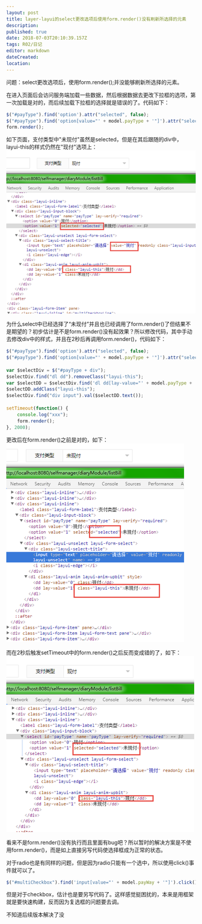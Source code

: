 ```yaml
---
layout: post
title: layer-layui的select更改选项后使用form.render()没有刷新所选择的元素
description: 
published: true
date: 2018-07-03T20:10:39.157Z
tags: R02/日记
editor: markdown
dateCreated: 
location:
---
```


问题：select更改选项后，使用form.render();并没能够刷新所选择的元素。

在进入页面后会访问服务端加载一些数据，然后根据数据去更改下拉框的选项，第一次加载是对的，而后续加载下拉框的选择就是错误的了。代码如下：
```javascript
$("#payType").find('option').attr("selected", false);
$("#payType").find('option[value="' + model.payType + '"]').attr("selected", true);
form.render();
```


如下页面，支付类型中"未现付"虽然是selected，但是在其后跟随的div中，layui-this的样式仍然在"现付"选项上：
![1](/R02/纪年/2018/2018-07-03-layer-layui的select更改选项后使用form.render()没有刷新所选择的元素/assets/01.png)


为什么select中已经选择了“未现付”并且也已经调用了form.render()了但结果不是期望的？初步估计是不是form.render()没有起效果？所以修改代码，其中手动去修改div中的样式，并且在2秒后再调用form.render()，代码如下：
```javascript
$("#payType").find('option').attr("selected", false);
$("#payType").find('option[value="' + model.payType + '"]').attr("selected", true);

var $selectDiv = $("#payType + div");
$selectDiv.find("dl dd").removeClass("layui-this");
var $selectDD = $selectDiv.find('dl dd[lay-value="' + model.payType + '"]');
$selectDD.addClass("layui-this");
$selectDiv.find("div input").val($selectDD.text());

setTimeout(function() {
    console.log("xxx");
    form.render();
}, 2000);
```


更改后在form.render()之前是对的，如下：
![2](/R02/纪年/2018/2018-07-03-layer-layui的select更改选项后使用form.render()没有刷新所选择的元素/assets/02.png)


而在2秒后触发setTimeout中的form.render()之后反而变成错的了，如下：
![3](/R02/纪年/2018/2018-07-03-layer-layui的select更改选项后使用form.render()没有刷新所选择的元素/assets/03.png)


看来不是form.render()没有执行而且里面有bug吧？所以暂时的解决方案是不使用form.render()，而是如上直接另写代码使选择框成为正常的状态。

对于radio也是有同样的问题，但是因为radio只能有一个选中，所以使用click()事件就可以了。
```javascript
$("#multiCheckbox").find('input[value="' + model.payWay + '"]').click();
```

但是对于checkbox，估计也是要另写代码了。这样感觉挺困扰的，本来是用框架就是要快速构建，反而因为复选框的问题要去调。

不知道后续版本解决了没
